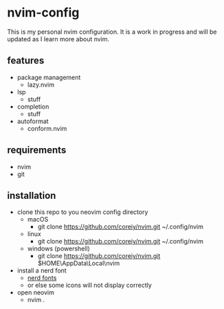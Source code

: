 # nvim-config

This is my personal nvim configuration.
It is a work in progress and will be updated as I learn more about nvim.

## features

- package management
  - lazy.nvim
- lsp
  - stuff
- completion
  - stuff
- autoformat
  - conform.nvim

## requirements

- nvim
- git

## installation

- clone this repo to you neovim config directory
  - macOS
    - git clone <https://github.com/coreiy/nvim.git> ~/.config/nvim
  - linux
    - git clone <https://github.com/coreiy/nvim.git> ~/.config/nvim
  - windows (powershell)
    - git clone <https://github.com/coreiy/nvim.git> $HOME\AppData\Local\nvim
- install a nerd font
  - [nerd fonts](https://www.nerdfonts.com/)
  - or else some icons will not display correctly
- open neovim
  - nvim .
